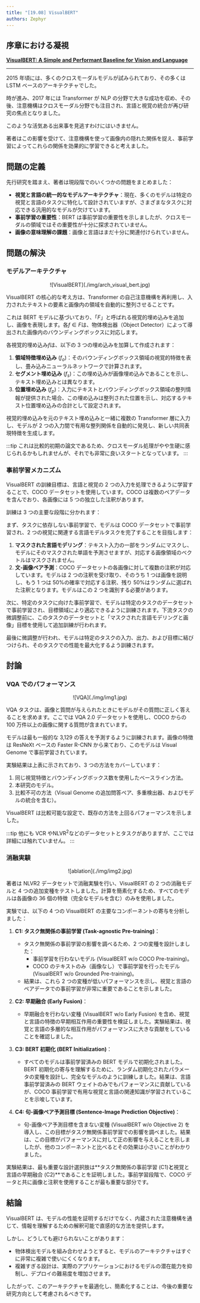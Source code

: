 ```yaml
---
title: "[19.08] VisualBERT"
authors: Zephyr
---
```


## 序章における凝視

[**VisualBERT: A Simple and Performant Baseline for Vision and Language**](https://arxiv.org/abs/1908.03557)

---

2015 年頃には、多くのクロスモーダルモデルが試みられており、その多くは LSTM ベースのアーキテクチャでした。

時が進み、2017 年には Transformer が NLP の分野で大きな成功を収め、その後、注意機構はクロスモーダル分野でも注目され、言語と視覚の統合が再び研究の焦点となりました。

このような活気ある出来事を見逃すわけにはいきません。

著者はこの影響を受けて、注意機構を使って画像内の隠れた関係を捉え、事前学習によってこれらの関係を効果的に学習できると考えました。

## 問題の定義

先行研究を踏まえ、著者は現段階でのいくつかの問題をまとめました：

- **視覚と言語の統一的なモデルアーキテクチャ**：現在、多くのモデルは特定の視覚と言語のタスクに特化して設計されていますが、さまざまなタスクに対応できる汎用的なモデルが欠けています。
- **事前学習の重要性**：BERT は事前学習の重要性を示しましたが、クロスモーダルの領域ではその重要性が十分に探求されていません。
- **画像の意味理解の課題**：画像と言語はまだ十分に関連付けられていません。

## 問題の解決

### モデルアーキテクチャ

<div align="center">
<figure style={{"width": "80%"}}>
![VisualBERT](./img/arch_visual_bert.jpg)
</figure>
</div>

VisualBERT の核心的な考え方は、Transformer の自己注意機構を再利用し、入力されたテキストの要素と画像内の領域を自動的に整列させることです。

これは BERT モデルに基づいており、「$F$」と呼ばれる視覚的埋め込みを追加し、画像を表現します。各$f \in F$は、物体検出器（Object Detector）によって導出された画像内のバウンディングボックスに対応します。

各視覚的埋め込み$f$は、以下の 3 つの埋め込みを加算して作成されます：

1. **領域特徴埋め込み** ($f_o$)：そのバウンディングボックス領域の視覚的特徴を表し、畳み込みニューラルネットワークで計算されます。
2. **セグメント埋め込み** ($f_s$)：この埋め込みが画像埋め込みであることを示し、テキスト埋め込みとは異なります。
3. **位置埋め込み** ($f_p$)：入力にテキストとバウンディングボックス領域の整列情報が提供された場合、この埋め込みは整列された位置を示し、対応するテキスト位置埋め込みの合計として設定されます。

視覚的埋め込みを元のテキスト埋め込みと一緒に複数の Transformer 層に入力し、モデルが 2 つの入力間で有用な整列関係を自動的に発見し、新しい共同表現特徴を生成します。

:::tip
これは比較的初期の論文であるため、クロスモーダル処理がやや生硬に感じられるかもしれませんが、それでも非常に良いスタートとなっています。
:::

### 事前学習メカニズム

VisualBERT の訓練目標は、言語と視覚の 2 つの入力を処理できるように学習することで、COCO データセットを使用しています。COCO は複数のペアデータを含んでおり、各画像には 5 つの独立した注釈があります。

訓練は 3 つの主要な段階に分かれます：

まず、タスクに依存しない事前学習で、モデルは COCO データセットで事前学習され、2 つの視覚に関連する言語モデルタスクを完了することを目指します：

1. **マスクされた言語モデリング**：テキスト入力の一部をランダムにマスクし、モデルにそのマスクされた単語を予測させますが、対応する画像領域のベクトルはマスクされません。
2. **文-画像ペア予測**：COCO データセットの各画像に対して複数の注釈が対応しています。モデルは 2 つの注釈を受け取り、そのうち 1 つは画像を説明し、もう 1 つは 50%の確率で対応する注釈、残り 50%はランダムに選ばれた注釈となります。モデルはこの 2 つを識別する必要があります。

次に、特定のタスクに向けた事前学習で、モデルは特定のタスクのデータセットで事前学習され、目標領域により適応できるように訓練されます。下流タスクの微調整前に、このタスクのデータセットと「マスクされた言語モデリングと画像」目標を使用して追加訓練が行われます。

最後に微調整が行われ、モデルは特定のタスクの入力、出力、および目標に結びつけられ、そのタスクでの性能を最大化するよう訓練されます。

## 討論

### VQA でのパフォーマンス

<div align="center">
<figure style={{"width": "85%"}}>
![VQA](./img/img1.jpg)
</figure>
</div>

VQA タスクは、画像と質問が与えられたときにモデルがその質問に正しく答えることを求めます。ここでは VQA 2.0 データセットを使用し、COCO からの 100 万件以上の画像に関する質問が含まれています。

モデルは最も一般的な 3,129 の答えを予測するように訓練されます。画像の特徴は ResNeXt ベースの Faster R-CNN から来ており、このモデルは Visual Genome で事前学習されています。

実験結果は上表に示されており、3 つの方法をカバーしています：

1. 同じ視覚特徴とバウンディングボックス数を使用したベースライン方法。
2. 本研究のモデル。
3. 比較不可の方法（Visual Genome の追加問答ペア、多重検出器、およびモデルの統合を含む）。

VisualBERT は比較可能な設定で、既存の方法を上回るパフォーマンスを示しました。

:::tip
他にも VCR や$\text{NLVR}^2$などのデータセットとタスクがありますが、ここでは詳細には触れていません。
:::

### 消融実験

<div align="center">
<figure style={{"width": "60%"}}>
![ablation](./img/img2.jpg)
</figure>
</div>

著者は NLVR2 データセットで消融実験を行い、VisualBERT の 2 つの消融モデルと 4 つの追加変種をテストしました。計算を簡素化するため、すべてのモデルは各画像の 36 個の特徴（完全なモデルを含む）のみを使用しました。

実験では、以下の 4 つの VisualBERT の主要なコンポーネントの寄与を分析しました：

1. **C1: タスク無関係の事前学習 (Task-agnostic Pre-training)**：

   - タスク無関係の事前学習の影響を調べるため、2 つの変種を設計しました：
     - 事前学習を行わないモデル (VisualBERT w/o COCO Pre-training)。
     - COCO のテキストのみ（画像なし）で事前学習を行ったモデル (VisualBERT w/o Grounded Pre-training)。
   - 結果は、これら 2 つの変種が低いパフォーマンスを示し、視覚と言語のペアデータでの事前学習が非常に重要であることを示しました。

2. **C2: 早期融合 (Early Fusion)**：

   - 早期融合を行わない変種 (VisualBERT w/o Early Fusion) を含め、視覚と言語の特徴の早期相互作用の重要性を検証しました。実験結果は、視覚と言語の多層的な相互作用がパフォーマンスに大きな貢献をしていることを確認しました。

3. **C3: BERT 初期化 (BERT Initialization)**：

   - すべてのモデルは事前学習済みの BERT モデルで初期化されました。BERT 初期化の寄与を理解するために、ランダム初期化されたパラメータの変種を設計し、完全なモデルのように訓練しました。結果は、言語事前学習済みの BERT ウェイトのみでもパフォーマンスに貢献しているが、COCO 事前学習で有用な視覚と言語の関連知識が学習されていることを示唆しています。

4. **C4: 句-画像ペア予測目標 (Sentence-Image Prediction Objective)**：
   - 句-画像ペア予測目標を含まない変種 (VisualBERT w/o Objective 2) を導入し、この目標がタスク無関係事前学習での影響を調べました。結果は、この目標がパフォーマンスに対して正の影響を与えることを示しましたが、他のコンポーネントと比べるとその効果は小さいことがわかりました。

実験結果は、最も重要な設計選択肢は**タスク無関係の事前学習 (C1)**と**視覚と言語の早期融合 (C2)**であることを証明しました。事前学習段階で、COCO データと共に画像と注釈を使用することが最も重要な部分です。

## 結論

VisualBERT は、モデルの性能を証明するだけでなく、内蔵された注意機構を通じて、情報を理解するための解釈可能で直感的な方法を提供します。

しかし、どうしても避けられないことがあります：

- 物体検出モデルを組み合わせようとすると、モデルのアーキテクチャはすぐに非常に複雑で使いにくくなります。
- 複雑すぎる設計は、実際のアプリケーションにおけるモデルの潜在能力を抑制し、デプロイの難易度を増加させます。

したがって、このアーキテクチャを最適化し、簡素化することは、今後の重要な研究方向として考慮されるべきです。

